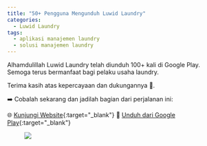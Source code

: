 ```yaml
---
title: "50+ Pengguna Mengunduh Luwid Laundry"
categories:
  - Luwid Laundry
tags:
  - aplikasi manajemen laundry
  - solusi manajemen laundry
---
```


Alhamdulillah Luwid Laundry telah diunduh 100+ kali di Google Play. Semoga terus bermanfaat bagi pelaku usaha laundry.

Terima kasih atas kepercayaan dan dukungannya 🙏.

➡️ Cobalah sekarang dan jadilah bagian dari perjalanan ini:

🌐 [Kunjungi Website](https://laundry.luwid.biz.id){:target="_blank"} 
📱 [Unduh dari Google Play](https://s.id/luwidlaundry){:target="_blank"}


<figure>
	<img src="https://rizki-y.github.io/assets/images/2025-05-15-luwid-laundry-unduhan/llu.jpg">
</figure>

